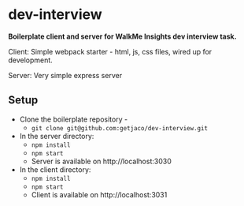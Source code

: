 # dev-interview

**Boilerplate client and server for WalkMe Insights dev interview task.**

Client: Simple webpack starter - html, js, css files, wired up for development.

Server: Very simple express server

## Setup

- Clone the boilerplate repository -
  - `git clone git@github.com:getjaco/dev-interview.git`
- In the server directory:
  - `npm install`
  - `npm start`
  - Server is available on http://localhost:3030
- In the client directory:
  - `npm install`
  - `npm start`
  - Client is available on http://localhost:3031
